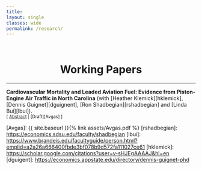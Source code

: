 ```yaml
---
title: 
layout: single
classes: wide
permalink: /research/
---
```

<br/> 


# <center> Working Papers </center>
- - -

**Cardiovascular Mortality and Leaded Aviation Fuel: Evidence from Piston-Engine Air Traffic in North
Carolina** (with [Heather Klemick][hklemick], [Dennis Guignet][dguignent], [Ron Shadbegian][rshadbegian] and [Linda Bui][lbui]). <br/>
<small>[ <a href="#/" onclick="visib('avgas')">Abstract</a> | [Draft][Avgas] ]</small>

<div id="avgas" style="display: none; text-align: justify; line-height: 1.2" ><small>
Leaded fuel used by piston-engine aircraft is the largest source of airborne lead emissions in the United States. Previous studies have found higher blood lead levels in children living near airports where leaded aviation fuel is used. However, little is known about health effects on adults. This study is the first to examine the association between exposure to leaded aviation fuel and adult cardiovascular mortality. We estimate the association between annual piston-engine air traffic and cardiovascular mortality among adults ages 65 and older near 40 North Carolina airports during 2000 to 2017. We use several strategies to minimize the potential for bias due to omitted variables and confounding from other health hazards at airports, including coarsened exact matching, location-specific intercepts, and adjustment for jet-engine and other air traffic that does not use leaded fuel. We find that cardiovascular mortality rates within a few kilometers of single-runway airports were significantly higher in years with more pistonengine air traffic. We do not consistently find a statistically significant association between cardiovascular mortality rates and piston-engine air traffic near multi-runway airports, where there is greater uncertainty in our measure of the distance between populations and aviation exposures. These results suggest that (i) reducing lead emissions from aviation could yield substantial health benefits for adults, and (ii) more refined data are needed to obtain more precise estimates of these benefits. 
</small><br><br/></div>

[Avgas]: {{ site.baseurl }}{% link assets/Avgas.pdf %}
[rshadbegian]: https://economics.sdsu.edu/faculty/shadbegian
[lbui]: https://www.brandeis.edu/facultyguide/person.html?emplid=a2a26a666400fbde3bf078b9d572fa111027ce61
[hklemick]: https://scholar.google.com/citations?user=v-sHJEgAAAAJ&hl=en
[dguigent]: https://economics.appstate.edu/directory/dennis-guignet-phd
